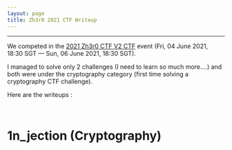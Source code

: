 ```yaml
---
layout: page
title: Zh3r0 2021 CTF Writeup
---
```

<hr/>

We competed in the <a href="https://ctftime.org/event/1285" target="_blank"> 2021 Zh3r0 CTF V2 CTF</a> event (Fri, 04 June 2021, 18:30 SGT — Sun, 06 June 2021, 18:30 SGT). 

I managed to solve only 2 challenges (I need to learn so much more....) and both were under the cryptography category (first time solving a cryptography CTF challenge).

Here are the writeups :

<br/>

# 1n_jection (Cryptography)
